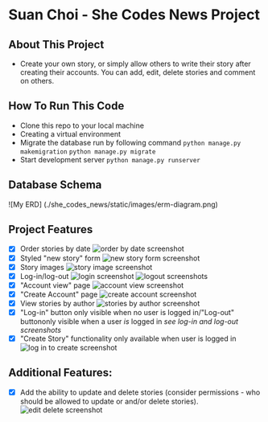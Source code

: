# Suan Choi - She Codes News Project

## About This Project

- Create your own story, or simply allow others to write their story after creating their accounts. You can add, edit, delete stories and comment on others.

## How To Run This Code

- Clone this repo to your local machine
- Creating a virtual environment
- Migrate the database run by following command
  `python manage.py makemigration`
  `python manage.py migrate`
- Start development server
  `python manage.py runserver`

## Database Schema

![My ERD] (./she_codes_news/static/images/erm-diagram.png)

## Project Features

- [X] Order stories by date
      ![order by date screenshot](./she_codes_news/static/images/orderbydate.png)
- [X] Styled "new story" form
      ![new story form screenshot](./she_codes_news/static/images/newstoryform.png)
- [X] Story images
      ![story image screenshot](./she_codes_news/static/images/storyimage.png)
- [X] Log-in/log-out
      ![login screenshot](./she_codes_news/static/images/login.png)
      ![logout screenshots](./she_codes_news/static/images/logout.png)
- [X] "Account view" page
      ![account view screenshot](./she_codes_news/static/images/myaccount.png)
- [X] "Create Account" page
      ![create account screenshot](./she_codes_news/static/images/createaccount.png)
- [X] View stories by author
      ![stories by author screenshot](./she_codes_news/static/images/storybyauthor.png)
- [X] "Log-in" button only visible when no user is logged in/"Log-out" buttononly visible when a user _is_ logged in
      _see log-in and log-out screenshots_
- [X] "Create Story" functionality only available when user is logged in
      ![log in to create screenshot](./she_codes_news/static/images/logintocreate.png)

## Additional Features:

- [X] Add the ability to update and delete stories (consider permissions - who should be allowed to update or and/or delete stories).
  ![edit delete screenshot](./she_codes_news/static/images/editdelete.png)
